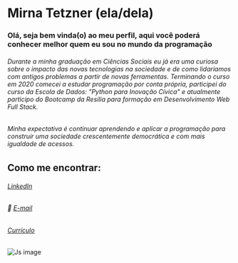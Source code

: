 # Mirna Tetzner (ela/dela) 

### Olá, seja bem vinda(o) ao meu perfil, aqui você poderá conhecer melhor quem eu sou no mundo da programação 


###### Durante a minha graduação em Ciências Sociais eu já era uma curiosa sobre o impacto das novas tecnologias na sociedade e de como lidaríamos com antigos problemas a partir de novas ferramentas. Terminando o curso em 2020 comecei a estudar programação por conta própria, participei do curso da Escola de Dados: "Python para Inovação Cívica" e atualmente participo do Bootcamp da Resilia para formação em Desenvolvimento Web Full Stack.

###### Minha expectativa é continuar aprendendo e aplicar a programação para construir uma sociedade crescentemente democrática e com mais igualdade de acessos. 

## Como me encontrar:

###### [LinkedIn](https://www.linkedin.com/feed/)
###### :email: [E-mail](https://criarmeulink.com.br/u/1652377355)
###### [Currículo](https://www.canva.com/design/DAE_GyNV4AM/k34rAxYnkvyu2mI5h3869w/edit?utm_content=DAE_GyNV4AM&utm_campaign=designshare&utm_medium=link2&utm_source=sharebutton)

![Js image](https://camo.githubusercontent.com/9d07c04bdd98c662d5df9d4e1cc1de8446ffeaebca330feb161f1fb8e1188204/68747470733a2f2f696d672e736869656c64732e696f2f62616467652f4a6176615363726970742d4637444631453f7374796c653d666f722d7468652d6261646765266c6f676f3d6a617661736372697074266c6f676f436f6c6f723d626c61636b)

